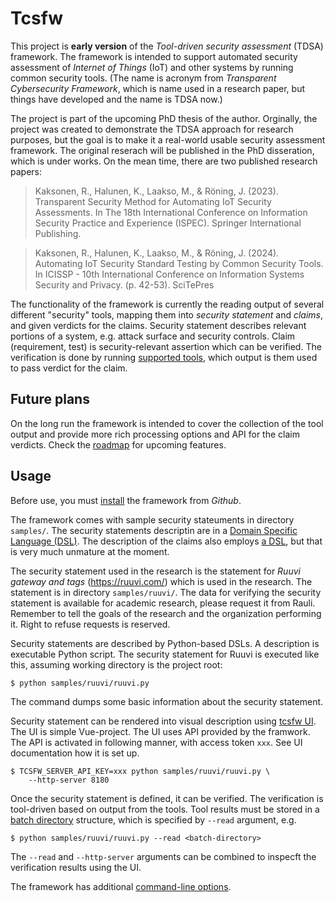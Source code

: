 # Tcsfw

This project is **early version** of the _Tool-driven security assessment_ (TDSA) framework.
The framework is intended to support automated security assessment of _Internet of Things_ (IoT) and other systems by running common security tools.
(The name is acronym from _Transparent Cybersecurity Framework_, which is name used in a research paper, but things have developed and the name is TDSA now.)

The project is part of the upcoming PhD thesis of the author.
Orginally, the project was created to demonstrate the TDSA approach for research purposes, but the goal is to make it a real-world usable security assessment 
framework.
The original reserach will be published in the PhD disseration, which is under works.
On the mean time, there are two published research papers:

> Kaksonen, R., Halunen, K., Laakso, M., & Röning, J. (2023). Transparent Security Method for Automating IoT Security Assessments. In The 18th International Conference on Information Security Practice and Experience (ISPEC). Springer International Publishing.

> Kaksonen, R., Halunen, K., Laakso, M., & Röning, J. (2024). Automating IoT Security Standard Testing by Common Security Tools. In ICISSP - 10th International Conference on Information Systems Security and Privacy. (p. 42-53). SciTePres

The functionality of the framework is currently the reading output of several different "security" tools, mapping them into _security statement_ and _claims_, and given verdicts for the claims. Security statement describes relevant portions of a system, e.g. attack surface and security controls. Claim (requirement, test) is security-relevant assertion which can be verified. The verification is done by running [supported tools](Tools.md), which output is them used to pass verdict for the claim.

## Future plans

On the long run the framework is intended to cover the collection of the tool output and provide more rich processing options and API for the claim verdicts.
Check the [roadmap](Roadmap.md) for upcoming features.

## Usage

Before use, you must [install](Install.md) the framework from _Github_.

The framework comes with sample security stateuments in directory `samples/`. The security statements descriptin are in a [Domain Specific Language (DSL)](DSLIntro.md).
The description of the claims also employs [a DSL](ClaimIntro.md), but that is very much unmature at the moment.

The security statement used in the research is the statement for _Ruuvi gateway and tags_ (https://ruuvi.com/) which is used in the research. The statement is in directory `samples/ruuvi/`. The data for verifying the security statement is available for academic research, please request it from Rauli. Remember to tell the goals of the research and the organization performing it. Right to refuse requests is reserved.

Security statements are described by Python-based DSLs. A description is executable Python script. The security statement for Ruuvi is executed like this, assuming working directory is the project root:
```
$ python samples/ruuvi/ruuvi.py
```
The command dumps some basic information about the security statement.

Security statement can be rendered into visual description using [tcsfw UI](https://github.com/ouspg/tcsfw-ui). The UI is simple Vue-project. The UI uses API provided by the framwork. The API is activated in following manner, with access token `xxx`. See UI documentation how it is set up.
```
$ TCSFW_SERVER_API_KEY=xxx python samples/ruuvi/ruuvi.py \
    --http-server 8180
```

Once the security statement is defined, it can be verified.
The verification is tool-driven based on output from the tools. Tool results must be stored in a [batch directory](Tools.md) structure, which is specified by `--read` argument, e.g.
```
$ python samples/ruuvi/ruuvi.py --read <batch-directory>
```

The `--read` and `--http-server` arguments can be combined to inspecft the verification results using the UI.

The framework has additional [command-line options](CommandLine.md).
